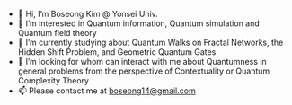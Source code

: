 - 👋 Hi, I’m Boseong Kim @ Yonsei Univ.
- 👀 I’m interested in Quantum information, Quantum simulation and Quantum field theory
- 🌱 I’m currently studying about Quantum Walks on Fractal Networks, the Hidden Shift Problem, and Geometric Quantum Gates
- 💞️ I’m looking for whom can interact with me about Quantumness in general problems from the perspective of Contextuality or Quantum Complexity Theory
- 📫 Please contact me at boseong14@gmail.com

<!---
BStar14/BStar14 is a ✨ special ✨ repository because its `README.md` (this file) appears on your GitHub profile.
You can click the Preview link to take a look at your changes.
--->
